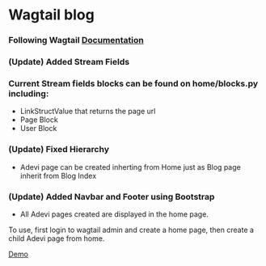 # Wagtail blog 

### Following Wagtail [Documentation](https://docs.wagtail.io/en/stable/getting_started/tutorial.html "Wagtail")

### (Update) Added Stream Fields

### Current Stream fields blocks can be found on home/blocks.py including:
  - LinkStructValue that returns the page url
  - Page Block
  - User Block 

### (Update) Fixed Hierarchy

  - Adevi page can be created inherting from Home just as Blog page inherit from Blog Index

### (Update) Added Navbar and Footer using Bootstrap

  - All Adevi pages created are displayed in the home page.

To use, first login to wagtail admin and create a home page, then create a child Adevi page from home.

[Demo](https://i.imgur.com/E4V2mWu.png "Demo")
